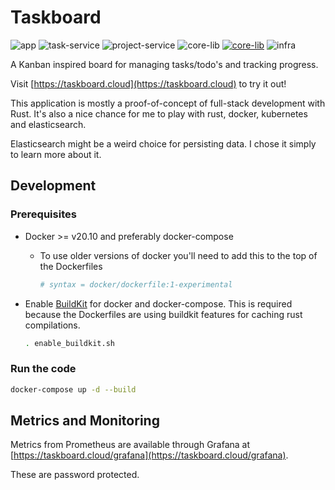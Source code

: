 # Taskboard

![app](https://github.com/christianfosli/taskboard-rs/workflows/app/badge.svg)
![task-service](https://github.com/christianfosli/taskboard-rs/workflows/task-service/badge.svg)
![project-service](https://github.com/christianfosli/taskboard-rs/workflows/project-service/badge.svg)
![core-lib](https://github.com/christianfosli/taskboard-rs/workflows/core-lib/badge.svg)
[![core-lib](https://img.shields.io/crates/v/taskboard-core-lib)](https://crates.io/crates/taskboard-core-lib)
![infra](https://github.com/christianfosli/taskboard-rs/workflows/infra/badge.svg)

A Kanban inspired board for managing tasks/todo's and tracking progress.

Visit [https://taskboard.cloud](https://taskboard.cloud) to try it out!

This application is mostly a proof-of-concept of full-stack development with
Rust.
It's also a nice chance for me to play with rust, docker, kubernetes and
elasticsearch.

Elasticsearch might be a weird choice for persisting data.
I chose it simply to learn more about it.

## Development

### Prerequisites

* Docker >= v20.10 and preferably docker-compose

  * To use older versions of docker you'll need to add this to the top of the
    Dockerfiles

    ```Dockerfile
    # syntax = docker/dockerfile:1-experimental
    ```

* Enable [BuildKit](https://docs.docker.com/develop/develop-images/build_enhancements/)
  for docker and docker-compose.
  This is required because the Dockerfiles are using buildkit features for caching rust compilations.

  ```sh
  . enable_buildkit.sh
  ```

### Run the code

```sh
docker-compose up -d --build
```

## Metrics and Monitoring

Metrics from Prometheus are available through Grafana at
[https://taskboard.cloud/grafana](https://taskboard.cloud/grafana).

These are password protected.
